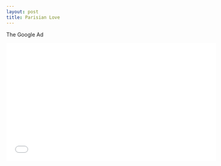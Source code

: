 ```yaml
---
layout: post
title: Parisian Love
---
```


The Google Ad

<iframe width="560" height="315" src="//www.youtube.com/embed/rS4Lb-ie4Lc" frameborder="0" allowfullscreen></iframe>

